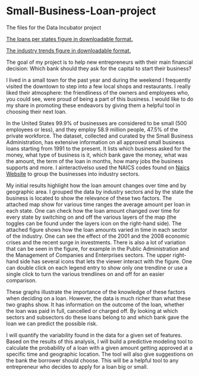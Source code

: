 # Small-Business-Loan-project
The files for the Data Incubator project

[The loans per states figure in downloadable format.](https://www.dropbox.com/s/3auodw7hgvx9tq5/loans_per_state.html?dl=0)

[The industry trends figure in downloadable format.](https://www.dropbox.com/s/bn728lmrl34orkt/Industry_trends.html?dl=0)

The goal of my project is to help new entrepreneurs with their main financial decision: Which bank should they ask for the capital to start their business? 

I lived in a small town for the past year and during the weekend I frequently visited the downtown to step into a few local shops and restaurants. I really liked their atmosphere: the friendliness of the owners and employees who, you could see, were proud of being a part of this business. I would like to do my share in promoting these endeavors by giving them a helpful tool in choosing their next loan.

In the United States 99.9% of businesses are considered to be small (500 employees or less), and they employ 58.9 million people, 47.5% of the private workforce. The dataset, collected and curated by the Small Business Administration, has extensive information on all approved small business loans starting from 1991 to the present. It lists which business asked for the money, what type of business is it, which bank gave the money, what was the amount, the term of the loan in months, how many jobs the business supports and more. I ainteractivelso used the NAICS codes found on [Naics Website](https://www.naics.com/business-lists/counts-by-naics-code/?#countsByNAICS) to group the businesses into industry sectors. 

My initial results highlight how the loan amount changes over time and by geographic area. I grouped the data by industry sectors and by the state the business is located to show the relevance of these two factors. The attached map show for various time ranges the average amount per loan in each state. One can check how the loan amount changed over time for every state by switching on and off the various layers of the map (the toggles can be found under the layers icon on the right-hand side). The attached figure shows how the loan amounts varied in time in each sector of the industry. One can see the effect of the 2001 and the 2008 economic crises and the recent surge in investments. There is also a lot of variation that can be seen in the figure, for example in the Public Administration and the Management of Companies and Enterprises sectors. The upper right-hand side has several icons that lets the viewer interact with the figure. One can double click on each legend entry to show only one trendline or use a single click to turn the various trendlines on and off for an easier comparison. 

These graphs illustrate the importance of the knowledge of these factors when deciding on a loan. However, the data is much richer than what these two graphs show. It has information on the outcome of the loan, whether the loan was paid in full, cancelled or charged off. By looking at which sectors and subsectors do these loans belong to and which bank gave the loan we can predict the possible risk. 

I will quantify the variability found in the data for a given set of features. Based on the results of this analysis, I will build a predictive modeling tool to calculate the probability of a loan with a given amount getting approved at a specific time and geographic location. The tool will also give suggestions on the bank the borrower should choose. This will be a helpful tool to any entrepreneur who decides to apply for a loan big or small.  
